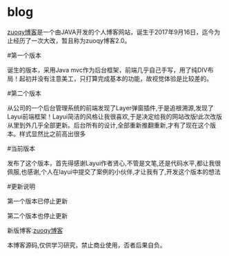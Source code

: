 ﻿# blog

<a href="http://zuoqy.cn">zuoqy博客</a>是一个由JAVA开发的个人博客网站，诞生于2017年9月16日，迄今为止经历了一次大改，暂且称为zuoqy博客2.0。


#第一个版本

诞生的版本，采用Java mvc作为后台框架，前端几乎自己手写，用了纯DIV布局！起初并没有注意美工，只打算完成基本的功能，故视觉体验是比较差的。

#第二个版本

从公司的一个后台管理系统的前端发现了Layer弹窗插件,于是追根溯源,发现了Layui前端框架！Layui简洁的风格让我很喜欢,于是决定给我的网站改版!此次改版从里到外几乎全部更新。后台所有的设计,全部重新推翻重新,才有了现在这个版本。样式显然比之前高出很多

#当前版本

发布了这个版本，首先得感谢Layui作者贤心,不管是文笔,还是代码水平,都让我很佩服,也感谢,个人在layui中提交了案例的小伙伴,才让我有了,开发这个版本的想法

#更新说明

第一个版本已停止更新<br/>

第二个版本也停止更新<br/>

新版博客:<a href="blog.zuoqy.cn">zuoqy博客</a>

本博客源码,仅供学习研究，禁止商业使用，否者后果自负。

